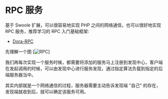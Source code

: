 # RPC 服务

基于 Swoole 扩展，可以很容易地实现 PHP 之间的网络通信，也可以很好地实现 RPC 服务，推荐学习的 RPC 入门基础框架: 

* [Dora-RPC](https://github.com/xcl3721/Dora-RPC)

先理解一个图 [![RPC](https://github.com/weibocom/motan/wiki/media/14612349319195.jpg)] 

我们再每次实现一个服务时候，都需要将添加的服务马上注册到发现中心，客户端在发起调用的时候，可以由发现中心进行服务发现，通过指定算法负载到指定的后端服务器当中。

其实内部就是一个网络通信的过程，服务器需要主动告诉发现端 "自己" 的存在，发现端就收到后，就可以确定该服务可用。


